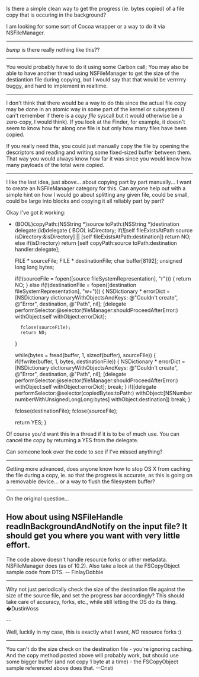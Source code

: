 

Is there a simple clean way to get the progress (ie. bytes copied) of a file copy that is occuring in the background?

I am looking for some sort of Cocoa wrapper or a way to do it via NSFileManager.

----

*bump* is there really nothing like this??

----

You would probably have to do it using some Carbon call; You may also be able to have another thread using NSFileManager to get the size of the destiantion file during copying, but I would say that that would be verrrrry buggy, and hard to implement in realtime.

----

I don't think that there would be a way to do this since the actual file copy may be done in an atomic way in some part of the kernel or subsystem (I can't remember if there is a *copy file* syscall but it would otherwise be a zero-copy, I would think).  If you look at the Finder, for example, it doesn't seem to know how far along one file is but only how many files have been copied.

If you really need this, you could just manually copy the file by opening the descriptors and reading and writing some fixed-sized buffer between them.  That way you would always know how far it was since you would know how many payloads of the total were copied.

----

I like the last idea, just above... about copying part by part manually... I want to create an NSFileManager category for this. Can anyone help out with a simple hint on how I would go about splitting any given file, could be small, could be large into blocks and copying it all reliably part by part?

Okay I've got it working:

    
- (BOOL)copyPath:(NSString *)source toPath:(NSString *)destination delegate:(id)delegate {
	BOOL isDirectory;
	if(![self fileExistsAtPath:source isDirectory:&isDirectory] || [self fileExistsAtPath:destination]) return NO;
	else if(isDirectory) return [self copyPath:source toPath:destination handler:delegate];

	FILE				*   sourceFile;
	FILE				*   destinationFile;
	char					buffer[8192];
	unsigned long long		bytes;
	
	if(!(sourceFile = fopen([source fileSystemRepresentation], "r"))) {
		return NO;
	} else if(!(destinationFile = fopen([destination fileSystemRepresentation], "w+"))) {
		NSDictionary * errorDict = [NSDictionary dictionaryWithObjectsAndKeys:
										@"Couldn't create", @"Error",
										destination, @"Path",
									nil];
		[delegate performSelector:@selector(fileManager:shouldProceedAfterError:) withObject:self withObject:errorDict];

		fclose(sourceFile);
		return NO;
	}

	while(bytes = fread(buffer, 1, sizeof(buffer), sourceFile)) {
		if(!fwrite(buffer, 1, bytes, destinationFile)) {
			NSDictionary * errorDict = [NSDictionary dictionaryWithObjectsAndKeys:
											@"Couldn't create", @"Error",
											destination, @"Path",
										nil];
			[delegate performSelector:@selector(fileManager:shouldProceedAfterError:) withObject:self withObject:errorDict];
			break;
		}
		if([delegate performSelector:@selector(copiedBytes:toPath:) withObject:[NSNumber numberWithUnsignedLongLong:bytes] withObject:destination]) break;
	}
	
	fclose(destinationFile);
	fclose(sourceFile);
	
	return YES;
}


Of course you'd want this in a thread if it is to be of much use. You can cancel the copy by returning a YES from the delegate. 

Can someone look over the code to see if I've missed anything?

----

Getting more advanced, does anyone know how to stop OS X from caching the file during a copy, ie. so that the progress is accurate, as this is going on a removable device... or a way to flush the filesystem buffer?

----
On the original question...

How about using NSFileHandle readInBackgroundAndNotify on the input file? It should get you where you want with very little effort.
----

The code above doesn't handle resource forks or other metadata. NSFileManager does (as of 10.2). Also take a look at the FSCopyObject sample code from DTS. -- FinlayDobbie

----

Why not just periodically check the size of the destination file against the size of the source file, and set the progress bar accordingly? This should take care of accuracy, forks, etc., while still letting the OS do its thing. �DustinVoss

--

Well, luckily in my case, this is exactly what I want, *NO* resource forks :)

----

You can't do the size check on the destination file - you're ignoring caching. And the copy method posted above will probably work, but should use some bigger buffer (and not copy 1 byte at a time) - the FSCopyObject sample referenced above does that. --Cristi
